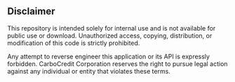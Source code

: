 ## Disclaimer
This repository is intended solely for internal use and is not available for public use or download. Unauthorized access, copying, distribution, or modification of this code is strictly prohibited.

Any attempt to reverse engineer this application or its API is expressly forbidden. CarboCredit Corporation reserves the right to pursue legal action against any individual or entity that violates these terms.
